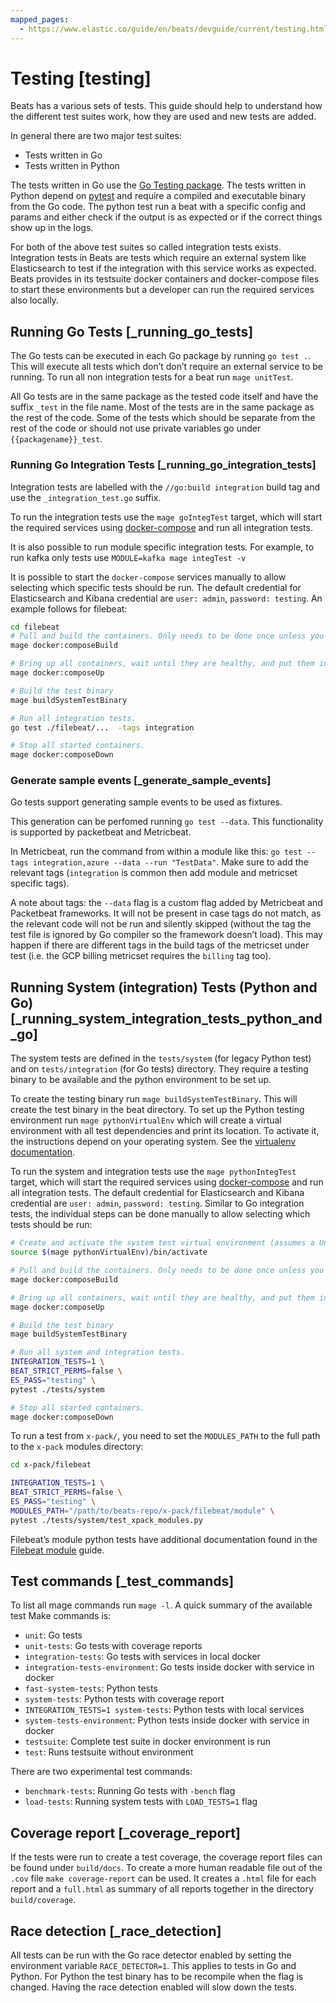 ```yaml
---
mapped_pages:
  - https://www.elastic.co/guide/en/beats/devguide/current/testing.html
---
```


# Testing [testing]

Beats has a various sets of tests. This guide should help to understand how the different test suites work, how they are used and new tests are added.

In general there are two major test suites:

* Tests written in Go
* Tests written in Python

The tests written in Go use the [Go Testing package](https://golang.org/pkg/testing/). The tests written in Python depend on [pytest](https://docs.pytest.org/en/latest/) and require a compiled and executable binary from the Go code. The python test run a beat with a specific config and params and either check if the output is as expected or if the correct things show up in the logs.

For both of the above test suites so called integration tests exists. Integration tests in Beats are tests which require an external system like Elasticsearch to test if the integration with this service works as expected. Beats provides in its testsuite docker containers and docker-compose files to start these environments but a developer can run the required services also locally.

## Running Go Tests [_running_go_tests]

The Go tests can be executed in each Go package by running `go test .`. This will execute all tests which don’t don’t require an external service to be running. To run all non integration tests for a beat run `mage unitTest`.

All Go tests are in the same package as the tested code itself and have the suffix `_test` in the file name. Most of the tests are in the same package as the rest of the code. Some of the tests which should be separate from the rest of the code or should not use private variables go under `{{packagename}}_test`.

### Running Go Integration Tests [_running_go_integration_tests]

Integration tests are labelled with the `//go:build integration` build tag and use the `_integration_test.go` suffix.

To run the integration tests use the `mage goIntegTest` target, which will start the required services using [docker-compose](https://docs.docker.com/compose/) and run all integration tests.

It is also possible to run module specific integration tests. For example, to run kafka only tests use `MODULE=kafka mage integTest -v`

It is possible to start the `docker-compose` services manually to allow selecting which specific tests should be run. The default credential for Elasticsearch and Kibana credential are `user: admin`, `password: testing`. An example follows for filebeat:

```bash
cd filebeat
# Pull and build the containers. Only needs to be done once unless you change the containers.
mage docker:composeBuild

# Bring up all containers, wait until they are healthy, and put them in the background.
mage docker:composeUp

# Build the test binary
mage buildSystemTestBinary

# Run all integration tests.
go test ./filebeat/...  -tags integration

# Stop all started containers.
mage docker:composeDown
```


### Generate sample events [_generate_sample_events]

Go tests support generating sample events to be used as fixtures.

This generation can be perfomed running `go test --data`. This functionality is supported by packetbeat and Metricbeat.

In Metricbeat, run the command from within a module like this: `go test --tags integration,azure --data --run "TestData"`. Make sure to add the relevant tags (`integration` is common then add module and metricset specific tags).

A note about tags: the `--data` flag is a custom flag added by Metricbeat and Packetbeat frameworks. It will not be present in case tags do not match, as the relevant code will not be run and silently skipped (without the tag the test file is ignored by Go compiler so the framework doesn’t load). This may happen if there are different tags in the build tags of the metricset under test (i.e. the GCP billing metricset requires the `billing` tag too).



## Running System (integration) Tests (Python and Go) [_running_system_integration_tests_python_and_go]

The system tests are defined in the `tests/system` (for legacy Python test) and on `tests/integration` (for Go tests) directory. They require a testing binary to be available and the python environment to be set up.

To create the testing binary run `mage buildSystemTestBinary`. This will create the test binary in the beat directory. To set up the Python testing environment run `mage pythonVirtualEnv` which will create a virtual environment with all test dependencies and print its location. To activate it, the instructions depend on your operating system. See the [virtualenv documentation](https://packaging.python.org/en/latest/guides/installing-using-pip-and-virtual-environments/#activating-a-virtual-environment).

To run the system and integration tests use the `mage pythonIntegTest` target, which will start the required services using [docker-compose](https://docs.docker.com/compose/) and run all integration tests. The default credential for Elasticsearch and Kibana credential are `user: admin`, `password: testing`. Similar to Go integration tests, the individual steps can be done manually to allow selecting which tests should be run:

```bash
# Create and activate the system test virtual environment (assumes a Unix system).
source $(mage pythonVirtualEnv)/bin/activate

# Pull and build the containers. Only needs to be done once unless you change the containers.
mage docker:composeBuild

# Bring up all containers, wait until they are healthy, and put them in the background.
mage docker:composeUp

# Build the test binary
mage buildSystemTestBinary

# Run all system and integration tests.
INTEGRATION_TESTS=1 \
BEAT_STRICT_PERMS=false \
ES_PASS="testing" \
pytest ./tests/system

# Stop all started containers.
mage docker:composeDown
```

To run a test from `x-pack/`, you need to set the `MODULES_PATH` to the full
path to the `x-pack` modules directory:

```bash
cd x-pack/filebeat

INTEGRATION_TESTS=1 \
BEAT_STRICT_PERMS=false \
ES_PASS="testing" \
MODULES_PATH="/path/to/beats-repo/x-pack/filebeat/module" \
pytest ./tests/system/test_xpack_modules.py
```

Filebeat’s module python tests have additional documentation found in the [Filebeat module](/extend/filebeat-modules-devguide.md) guide.


## Test commands [_test_commands]

To list all mage commands run `mage -l`. A quick summary of the available test Make commands is:

* `unit`: Go tests
* `unit-tests`: Go tests with coverage reports
* `integration-tests`: Go tests with services in local docker
* `integration-tests-environment`: Go tests inside docker with service in docker
* `fast-system-tests`: Python tests
* `system-tests`: Python tests with coverage report
* `INTEGRATION_TESTS=1 system-tests`: Python tests with local services
* `system-tests-environment`: Python tests inside docker with service in docker
* `testsuite`: Complete test suite in docker environment is run
* `test`: Runs testsuite without environment

There are two experimental test commands:

* `benchmark-tests`: Running Go tests with `-bench` flag
* `load-tests`: Running system tests with `LOAD_TESTS=1` flag


## Coverage report [_coverage_report]

If the tests were run to create a test coverage, the coverage report files can be found under `build/docs`. To create a more human readable file out of the `.cov` file `make coverage-report` can be used. It creates a `.html` file for each report and a `full.html` as summary of all reports together in the directory `build/coverage`.


## Race detection [_race_detection]

All tests can be run with the Go race detector enabled by setting the environment variable `RACE_DETECTOR=1`. This applies to tests in Go and Python. For Python the test binary has to be recompile when the flag is changed. Having the race detection enabled will slow down the tests.


